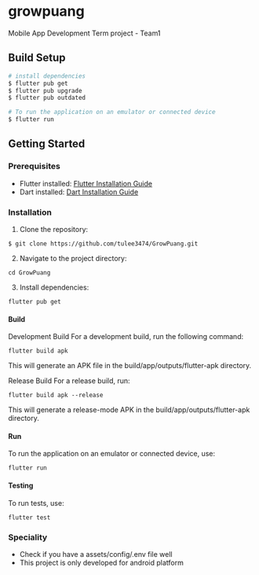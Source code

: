 # growpuang

Mobile App Development Term project - Team1

## Build Setup

```bash
# install dependencies
$ flutter pub get
$ flutter pub upgrade
$ flutter pub outdated

# To run the application on an emulator or connected device
$ flutter run
```

## Getting Started

### Prerequisites

- Flutter installed: [Flutter Installation Guide](https://flutter.dev/docs/get-started/install)
- Dart installed: [Dart Installation Guide](https://dart.dev/get-dart)

### Installation

1. Clone the repository:

```
$ git clone https://github.com/tulee3474/GrowPuang.git
```

2. Navigate to the project directory:

```
cd GrowPuang
```

3. Install dependencies:

```
flutter pub get
```

#### Build
Development Build
For a development build, run the following command:

```
flutter build apk
```
This will generate an APK file in the build/app/outputs/flutter-apk directory.

Release Build
For a release build, run:

```
flutter build apk --release
```
This will generate a release-mode APK in the build/app/outputs/flutter-apk directory.

#### Run
To run the application on an emulator or connected device, use:

```
flutter run
```
#### Testing
To run tests, use:

```
flutter test
```

### Speciality

- Check if you have a assets/config/.env file well
- This project is only developed for android platform
